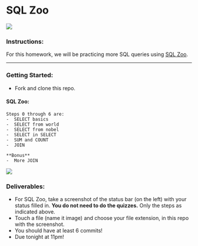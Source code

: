 # SQL Zoo

![](https://media.giphy.com/media/floTZhoQnh8oE/giphy.gif)

### Instructions:

For this homework, we will be practicing more SQL queries using [SQL Zoo](https://sqlzoo.net/).

********
### Getting Started:
-  Fork and clone this repo.

#### SQL Zoo:
```
Steps 0 through 6 are:
-  SELECT basics
-  SELECT from world
-  SELECT from nobel
-  SELECT in SELECT
-  SUM and COUNT
-  JOIN

**Bonus**
-  More JOIN
```

![](https://media.giphy.com/media/1gOadI4RGkrFpbMF7r/giphy.gif)

### Deliverables:

-  For SQL Zoo, take a screenshot of the status bar (on the left) with your status filled in. **You do not need to do the quizzes.** Only the steps as indicated above. 
-  Touch a file (name it image) and choose your file extension, in this repo with the screenshot.
-  You should have at least 6 commits!
-  Due tonight at 11pm!
